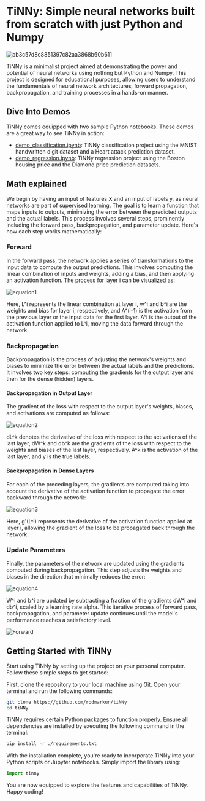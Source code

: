 # TiNNy: Simple neural networks built from scratch with just Python and Numpy

![ab3c57d8c8851397c82aa3868b60b611](https://github.com/rodmarkun/tiNNy/assets/75074498/d1f93819-5f40-4029-82d1-1bc6938f68b3)


TiNNy is a minimalist project aimed at demonstrating the power and potential of neural networks using nothing but Python and Numpy. This project is designed for educational purposes, allowing users to understand the fundamentals of neural network architectures, forward propagation, backpropagation, and training processes in a hands-on manner.

## Dive Into Demos

TiNNy comes equipped with two sample Python notebooks. These demos are a great way to see TiNNy in action:

- [demo_classification.ipynb](https://github.com/rodmarkun/tiNNy/blob/master/demo_classification.ipynb): TiNNy classification project using the MNIST handwritten digit dataset and a Heart attack prediction dataset.
- [demo_regression.ipynb](https://github.com/rodmarkun/tiNNy/blob/master/demo_regression.ipynb): TiNNy regression project using the Boston housing price and the Diamond price prediction datasets.

## Math explained

We begin by having an input of features X and an input of labels y, as neural networks are part of supervised learning. The goal is to learn a function that maps inputs to outputs, minimizing the error between the predicted outputs and the actual labels. This process involves several steps, prominently including the forward pass, backpropagation, and parameter update. Here's how each step works mathematically:

### Forward

In the forward pass, the network applies a series of transformations to the input data to compute the output predictions. This involves computing the linear combination of inputs and weights, adding a bias, and then applying an activation function. The process for layer i can be visualized as:

![equation1](https://github.com/rodmarkun/tiNNy/assets/75074498/6f3994a3-317d-4e9e-abc3-63a06c9f67f6)

Here, L^i represents the linear combination at layer i, w^i and b^i are the weights and bias for layer i, respectively, and A^(i-1) is the activation from the previous layer or the input data for the first layer. A^i is the output of the activation function applied to L^i, moving the data forward through the network.

### Backpropagation

Backpropagation is the process of adjusting the network's weights and biases to minimize the error between the actual labels and the predictions. It involves two key steps: computing the gradients for the output layer and then for the dense (hidden) layers.

#### Backpropagation in Output Layer

The gradient of the loss with respect to the output layer's weights, biases, and activations are computed as follows:

![equation2](https://github.com/rodmarkun/tiNNy/assets/75074498/123e1957-bad3-4c98-8a99-c9ae0f5a0a82)

dL^k denotes the derivative of the loss with respect to the activations of the last layer, dW^k and db^k are the gradients of the loss with respect to the weights and biases of the last layer, respectively. A^k is the activation of the last layer, and y is the true labels.

#### Backpropagation in Dense Layers

For each of the preceding layers, the gradients are computed taking into account the derivative of the activation function to propagate the error backward through the network:

![equation3](https://github.com/rodmarkun/tiNNy/assets/75074498/d181e5c1-4ed5-48ed-a3af-7aa14e02da61)

Here, g'(L^i) represents the derivative of the activation function applied at layer i, allowing the gradient of the loss to be propagated back through the network.

### Update Parameters

Finally, the parameters of the network are updated using the gradients computed during backpropagation. This step adjusts the weights and biases in the direction that minimally reduces the error:

![equation4](https://github.com/rodmarkun/tiNNy/assets/75074498/2c628d59-d9a9-44cd-8662-4d3071e6d2c3)

W^i and b^i are updated by subtracting a fraction of the gradients dW^i and db^i, scaled by a learning rate alpha. This iterative process of forward pass, backpropagation, and parameter update continues until the model's performance reaches a satisfactory level.

![Forward](https://github.com/rodmarkun/tiNNy/assets/75074498/339488c1-4917-4a99-bf00-83787918f5dd)

## Getting Started with TiNNy

Start using TiNNy by setting up the project on your personal computer. Follow these simple steps to get started:

First, clone the repository to your local machine using Git. Open your terminal and run the following commands:

```bash
git clone https://github.com/rodmarkun/tiNNy
cd tiNNy
```

TiNNy requires certain Python packages to function properly. Ensure all dependencies are installed by executing the following command in the terminal:

```bash
pip install -r ./requirements.txt
```

With the installation complete, you're ready to incorporate TiNNy into your Python scripts or Jupyter notebooks. Simply import the library using:

```python
import tinny
```

You are now equipped to explore the features and capabilities of TiNNy. Happy coding!
